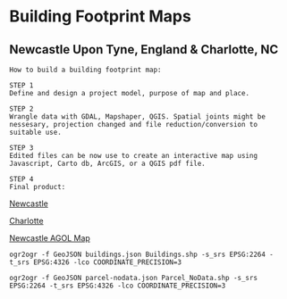 # Building Footprint Maps
## Newcastle Upon Tyne, England & Charlotte, NC


```
How to build a building footprint map:
```

```
STEP 1
Define and design a project model, purpose of map and place. 
```

```
STEP 2
Wrangle data with GDAL, Mapshaper, QGIS. Spatial joints might be nessesary, projection changed and file reduction/conversion to suitable use.
```

```
STEP 3
Edited files can be now use to create an interactive map using Javascript, Carto db, ArcGIS, or a QGIS pdf file. 
```

```
STEP 4
Final product:
```

[Newcastle](https://mahorn.github.io/building-footprint/newcastle/)

[Charlotte](https://mahorn.github.io/building-footprint/charlotte/)

[Newcastle AGOL Map](http://arcg.is/15TK8W)


```
ogr2ogr -f GeoJSON buildings.json Buildings.shp -s_srs EPSG:2264 -t_srs EPSG:4326 -lco COORDINATE_PRECISION=3
```

```
ogr2ogr -f GeoJSON parcel-nodata.json Parcel_NoData.shp -s_srs EPSG:2264 -t_srs EPSG:4326 -lco COORDINATE_PRECISION=3
```

